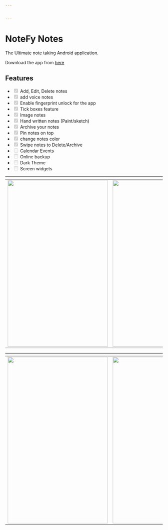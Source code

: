 ```yaml
---


---
```


<h1 id="notefy-notes">NoteFy Notes</h1>
<p>The Ultimate note taking Android application.</p>
<p>Download the app from <a href="https://drive.google.com/file/d/1qdu1CTbq7pIosuTek7peyt01V0UlsOHz/view?usp=sharing">here</a></p>
<h2 id="features">Features</h2>
<ul>
<li class="task-list-item"><input type="checkbox" class="task-list-item-checkbox" checked="true" disabled=""> Add, Edit, Delete notes</li>
<li class="task-list-item"><input type="checkbox" class="task-list-item-checkbox" checked="true" disabled=""> add voice notes</li>
<li class="task-list-item"><input type="checkbox" class="task-list-item-checkbox" checked="true" disabled=""> Enable fingerprint unlock for the app</li>
<li class="task-list-item"><input type="checkbox" class="task-list-item-checkbox" checked="true" disabled=""> Tick boxes feature</li>
<li class="task-list-item"><input type="checkbox" class="task-list-item-checkbox" checked="true" disabled=""> Image notes</li>
<li class="task-list-item"><input type="checkbox" class="task-list-item-checkbox" checked="true" disabled=""> Hand written notes (Paint/sketch)</li>
<li class="task-list-item"><input type="checkbox" class="task-list-item-checkbox" checked="true" disabled=""> Archive your notes</li>
<li class="task-list-item"><input type="checkbox" class="task-list-item-checkbox" checked="true" disabled=""> Pin notes on top</li>
<li class="task-list-item"><input type="checkbox" class="task-list-item-checkbox" checked="true" disabled=""> change notes color</li>
<li class="task-list-item"><input type="checkbox" class="task-list-item-checkbox" checked="true" disabled=""> Swipe notes to Delete/Archive</li>
<li class="task-list-item"><input type="checkbox" class="task-list-item-checkbox" disabled=""> Calendar Events</li>
<li class="task-list-item"><input type="checkbox" class="task-list-item-checkbox" disabled=""> Online backup</li>
<li class="task-list-item"><input type="checkbox" class="task-list-item-checkbox" disabled="">  Dark Theme</li>
<li class="task-list-item"><input type="checkbox" class="task-list-item-checkbox" disabled=""> Screen widgets</li>
</ul>

<table>
<thead>
<tr>
<th></th>
<th></th>
<th></th>
</tr>
</thead>
<tbody>
<tr>
<td><img src="https://user-images.githubusercontent.com/45118110/81301482-bbe40b00-9096-11ea-8791-a6f5d13c1ed0.png" width="320" height="530"></td>
<td><img src="https://user-images.githubusercontent.com/45118110/81301844-37de5300-9097-11ea-90c0-1a022044632e.png" width="320" height="530"></td>
<td><img src="https://user-images.githubusercontent.com/45118110/81301932-53e1f480-9097-11ea-93c2-d111286729b1.png" width="320" height="530"></td>
</tr>
</tbody>
</table>
<table>
<thead>
<tr>
<th></th>
<th></th>
<th></th>
</tr>
</thead>
<tbody>
<tr>
<td><img src="https://user-images.githubusercontent.com/45118110/81302177-a4f1e880-9097-11ea-9280-6d1d9367c9a2.png" width="320" height="530"></td>
<td><img src="https://user-images.githubusercontent.com/45118110/81302012-6bb97880-9097-11ea-831f-19265748dcc2.png" width="320" height="530"></td>
<td><img src="https://user-images.githubusercontent.com/45118110/81302293-ce127900-9097-11ea-9345-74feb4205460.png" width="320" height="530"></td>
</tr>
</tbody>
</table>
